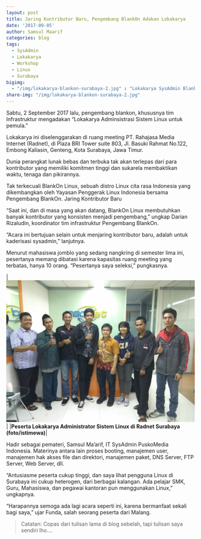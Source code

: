```yaml
---
layout: post
title: Jaring Kontributor Baru, Pengembang BlankOn Adakan Lokakarya
date: '2017-09-05'
author: Samsul Maarif
categories: blog
tags:
  - SysAdmin
  - Lokakarya
  - Workshop
  - Linux
  - Surabaya
bigimg: 
  - "/img/lokakarya-blankon-surabaya-2.jpg" : "Lokakarya SysAdmin Blankon, Surabaya (2017)"
share-img: "/img/lokakarya-blankon-surabaya-2.jpg"
---
```


Sabtu, 2 September 2017 lalu, pengembang blankon, khususnya tim Infrastruktur mengadakan “Lokakarya Adminsistrasi Sistem Linux untuk pemula.”

Lokakarya ini diselenggarakan di ruang meeting PT. Rahajasa Media Internet (Radnet), di Plaza BRI Tower suite 803, Jl. Basuki Rahmat No.122, Embong Kaliasin, Genteng, Kota Surabaya, Jawa Timur.

Dunia perangkat lunak bebas dan terbuka tak akan terlepas dari para kontributor yang memiliki komitmen tinggi dan sukarela membaktikan waktu, tenaga dan pikirannya.

Tak terkecuali BlankOn Linux, sebuah distro Linux cita rasa Indonesia yang dikembangkan oleh Yayasan Penggerak Linux Indonesia bersama Pengembang BlankOn.
Jaring Kontributor Baru

“Saat ini, dan di masa yang akan datang, BlankOn Linux membutuhkan banyak kontributor yang konsisten menjadi pengembang,” ungkap Darian Rizaludin, koordinator tim infrastruktur Pengembang BlankOn.

“Acara ini bertujuan selain untuk menjaring kontributor baru, adalah untuk kaderisasi sysadmin,” lanjutnya.

Menurut mahasiswa jomblo yang sedang nangkring di semester lima ini, pesertanya memang dibatasi karena kapasitas ruang meeting yang terbatas, hanya 10 orang. “Pesertanya saya seleksi,” pungkasnya.

|![](/img/lokakarya-blankon-surabaya-1-1024x768.jpg)|
|**Peserta Lokakarya Administrator Sistem Linux di Radnet Surabaya (foto/istimewa)**|

Hadir sebagai pemateri, Samsul Ma’arif, IT SysAdmin PuskoMedia Indonesia. Materinya antara lain proses booting, manajemen user, manajemen hak akses file dan direktori, manajemen paket, DNS Server, FTP Server, Web Server, dll.

“Antusiasme peserta cukup tinggi, dan saya lihat pengguna Linux di Surabaya ini cukup heterogen, dari berbagai kalangan. Ada pelajar SMK, Guru, Mahasiswa, dan pegawai kantoran pun menggunakan Linux,” ungkapnya.

“Harapannya semoga ada lagi acara seperti ini, karena bermanfaat sekali bagi saya,” ujar Funda, salah seorang peserta dari Malang.

> Catatan: Copas dari tulisan lama di blog sebelah, tapi tulisan saya sendiri lho....